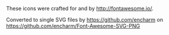 These icons were crafted for and by <http://fontawesome.io/>.

Converted to single SVG files by <https://github.com/encharm> on <https://github.com/encharm/Font-Awesome-SVG-PNG>